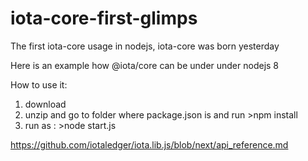 # iota-core-first-glimps
The first iota-core usage in nodejs, iota-core was born yesterday

Here is an example how @iota/core can be under under nodejs 8

How to use it:

  1. download
  2. unzip and go to folder where package.json is and run >npm install
  3. run as : >node start.js

https://github.com/iotaledger/iota.lib.js/blob/next/api_reference.md
